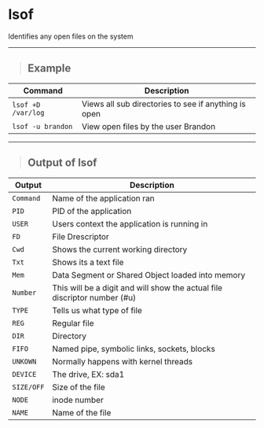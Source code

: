 # lsof

Identifies any open files on the system

---

> ## **Example**

| **Command**   | **Description**   |
| --------------|-------------------|
| `lsof +D /var/log` | Views all sub directories to see if anything is open |
| `lsof -u brandon` | View open files by the user Brandon |

---

> ## **Output of lsof**

| **Output**   | **Description**   |
| --------------|-------------------|
| `Command` | Name of the application ran  |
| `PID` | PID of the application |
| `USER` | Users context the application is running in |
| `FD` | File Drescriptor |
| `Cwd` | Shows the current working directory |
| `Txt` | Shows its a text file |
| `Mem` | Data Segment or Shared Object loaded into memory |
| `Number` | This will be a digit and will show the actual file discriptor number (#u) |
| `TYPE` | Tells us what type of file |
| `REG` | Regular file |
| `DIR` | Directory |
| `FIFO` | Named pipe, symbolic links, sockets, blocks |
| `UNKOWN` | Normally happens with kernel threads |
| `DEVICE` | The drive, EX: sda1 |
| `SIZE/OFF` | Size of the file |
| `NODE` | inode number |
| `NAME` | Name of the file |
